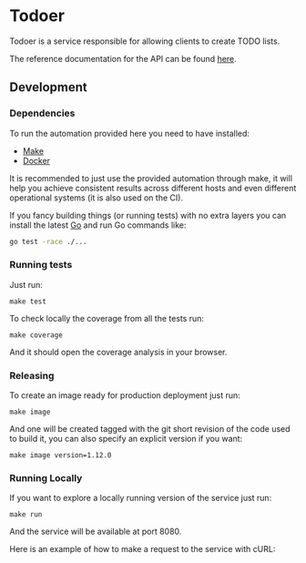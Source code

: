 # Todoer

Todoer is a service responsible for allowing clients to create TODO lists.

The reference documentation for the API can be found [here](api.md).

## Development

### Dependencies

To run the automation provided here you need to have installed:

* [Make](https://www.gnu.org/software/make/)
* [Docker](https://docs.docker.com/get-docker/)

It is recommended to just use the provided automation through make,
it will help you achieve consistent results across different hosts
and even different operational systems (it is also used on the CI).

If you fancy building things (or running tests) with no extra layers
you can install the latest [Go](https://golang.org/doc/install) and run
Go commands like:

```sh
go test -race ./...
```

### Running tests

Just run:

```
make test
```

To check locally the coverage from all the tests run:

```
make coverage
```

And it should open the coverage analysis in your browser.


### Releasing

To create an image ready for production deployment just run:

```
make image
```

And one will be created tagged with the git short revision of the
code used to build it, you can also specify an explicit version
if you want:

```
make image version=1.12.0
```

### Running Locally

If you want to explore a locally running version of the service just run:

```
make run
```

And the service will be available at port 8080.

Here is an example of how to make a request to the service with cURL:
